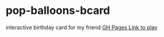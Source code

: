 # pop-balloons-bcard
interactive birthday card for my friend
[GH Pages Link to play](https://redaktorscha.github.io/pop-balloons-bcard/)
